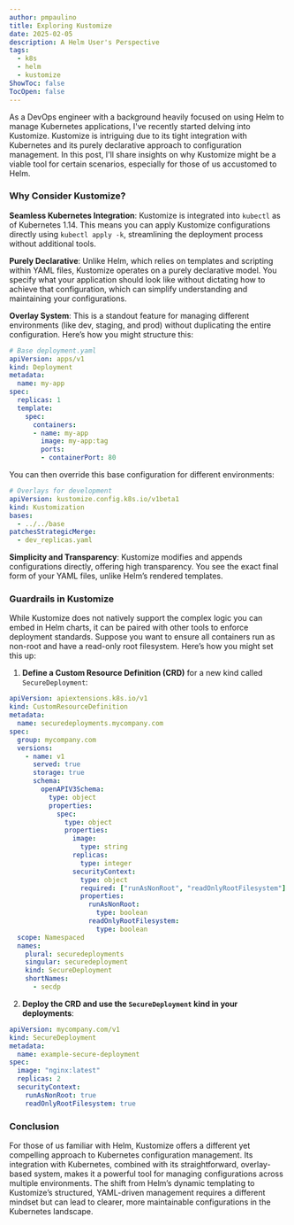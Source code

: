 ```yaml
---
author: pmpaulino
title: Exploring Kustomize
date: 2025-02-05
description: A Helm User's Perspective
tags:
  - k8s
  - helm
  - kustomize
ShowToc: false
TocOpen: false
---
```


As a DevOps engineer with a background heavily focused on using Helm to manage Kubernetes applications, I've recently started delving into Kustomize. Kustomize is intriguing due to its tight integration with Kubernetes and its purely declarative approach to configuration management. In this post, I'll share insights on why Kustomize might be a viable tool for certain scenarios, especially for those of us accustomed to Helm.

### Why Consider Kustomize?

**Seamless Kubernetes Integration**: Kustomize is integrated into `kubectl` as of Kubernetes 1.14. This means you can apply Kustomize configurations directly using `kubectl apply -k`, streamlining the deployment process without additional tools.

**Purely Declarative**: Unlike Helm, which relies on templates and scripting within YAML files, Kustomize operates on a purely declarative model. You specify what your application should look like without dictating how to achieve that configuration, which can simplify understanding and maintaining your configurations.

**Overlay System**: This is a standout feature for managing different environments (like dev, staging, and prod) without duplicating the entire configuration. Here’s how you might structure this:

```yaml
# Base deployment.yaml
apiVersion: apps/v1
kind: Deployment
metadata:
  name: my-app
spec:
  replicas: 1
  template:
    spec:
      containers:
      - name: my-app
        image: my-app:tag
        ports:
        - containerPort: 80
```

You can then override this base configuration for different environments:

```yaml
# Overlays for development
apiVersion: kustomize.config.k8s.io/v1beta1
kind: Kustomization
bases:
  - ../../base
patchesStrategicMerge:
  - dev_replicas.yaml
```

**Simplicity and Transparency**: Kustomize modifies and appends configurations directly, offering high transparency. You see the exact final form of your YAML files, unlike Helm’s rendered templates.

### Guardrails in Kustomize

While Kustomize does not natively support the complex logic you can embed in Helm charts, it can be paired with other tools to enforce deployment standards. Suppose you want to ensure all containers run as non-root and have a read-only root filesystem. Here’s how you might set this up:

1. **Define a Custom Resource Definition (CRD)** for a new kind called `SecureDeployment`:

```yaml
apiVersion: apiextensions.k8s.io/v1
kind: CustomResourceDefinition
metadata:
  name: securedeployments.mycompany.com
spec:
  group: mycompany.com
  versions:
    - name: v1
      served: true
      storage: true
      schema:
        openAPIV3Schema:
          type: object
          properties:
            spec:
              type: object
              properties:
                image:
                  type: string
                replicas:
                  type: integer
                securityContext:
                  type: object
                  required: ["runAsNonRoot", "readOnlyRootFilesystem"]
                  properties:
                    runAsNonRoot:
                      type: boolean
                    readOnlyRootFilesystem:
                      type: boolean
  scope: Namespaced
  names:
    plural: securedeployments
    singular: securedeployment
    kind: SecureDeployment
    shortNames:
      - secdp
```

2. **Deploy the CRD and use the `SecureDeployment` kind in your deployments**:

```yaml
apiVersion: mycompany.com/v1
kind: SecureDeployment
metadata:
  name: example-secure-deployment
spec:
  image: "nginx:latest"
  replicas: 2
  securityContext:
    runAsNonRoot: true
    readOnlyRootFilesystem: true
```

### Conclusion

For those of us familiar with Helm, Kustomize offers a different yet compelling approach to Kubernetes configuration management. Its integration with Kubernetes, combined with its straightforward, overlay-based system, makes it a powerful tool for managing configurations across multiple environments. The shift from Helm’s dynamic templating to Kustomize’s structured, YAML-driven management requires a different mindset but can lead to clearer, more maintainable configurations in the Kubernetes landscape.
